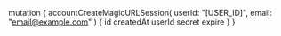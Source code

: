 mutation {
    accountCreateMagicURLSession(
        userId: "[USER_ID]",
        email: "email@example.com"
    ) {
        id
        createdAt
        userId
        secret
        expire
    }
}